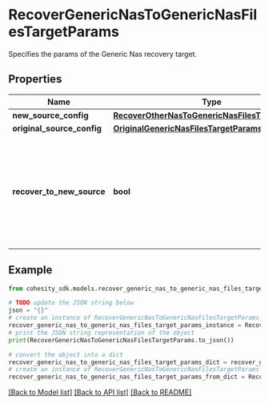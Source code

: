 # RecoverGenericNasToGenericNasFilesTargetParams

Specifies the params of the Generic Nas recovery target.

## Properties

Name | Type | Description | Notes
------------ | ------------- | ------------- | -------------
**new_source_config** | [**RecoverOtherNasToGenericNasFilesTargetParams**](RecoverOtherNasToGenericNasFilesTargetParams.md) |  | [optional] 
**original_source_config** | [**OriginalGenericNasFilesTargetParams**](OriginalGenericNasFilesTargetParams.md) |  | [optional] 
**recover_to_new_source** | **bool** | Specifies the parameter whether the recovery should be performed to a new or the original Generic Nas target. | 

## Example

```python
from cohesity_sdk.models.recover_generic_nas_to_generic_nas_files_target_params import RecoverGenericNasToGenericNasFilesTargetParams

# TODO update the JSON string below
json = "{}"
# create an instance of RecoverGenericNasToGenericNasFilesTargetParams from a JSON string
recover_generic_nas_to_generic_nas_files_target_params_instance = RecoverGenericNasToGenericNasFilesTargetParams.from_json(json)
# print the JSON string representation of the object
print(RecoverGenericNasToGenericNasFilesTargetParams.to_json())

# convert the object into a dict
recover_generic_nas_to_generic_nas_files_target_params_dict = recover_generic_nas_to_generic_nas_files_target_params_instance.to_dict()
# create an instance of RecoverGenericNasToGenericNasFilesTargetParams from a dict
recover_generic_nas_to_generic_nas_files_target_params_from_dict = RecoverGenericNasToGenericNasFilesTargetParams.from_dict(recover_generic_nas_to_generic_nas_files_target_params_dict)
```
[[Back to Model list]](../README.md#documentation-for-models) [[Back to API list]](../README.md#documentation-for-api-endpoints) [[Back to README]](../README.md)


